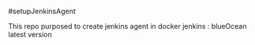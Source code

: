 #setupJenkinsAgent

This repo purposed to create jenkins agent in docker 
jenkins : blueOcean latest version

